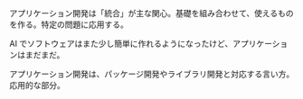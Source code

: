 アプリケーション開発は「統合」が主な関心。基礎を組み合わせて、使えるものを作る。特定の問題に応用する。

AI でソフトウェアはまた少し簡単に作れるようになったけど、アプリケーションはまだまだ。

アプリケーション開発は、パッケージ開発やライブラリ開発と対応する言い方。応用的な部分。
